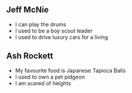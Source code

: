 ## Jeff McNie 

- I can play the drums
- I used to be a boy scout leader
- I used to drive luxury cars for a living

## Ash Rockett

- My favourite food is Japanese Tapioca Balls
- I used to own a pet pidgeon
- I am scared of heights
